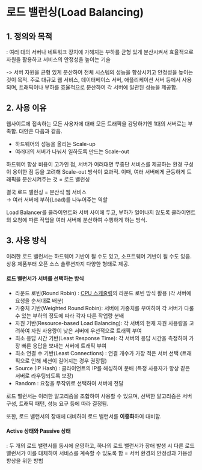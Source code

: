 # 로드 밸런싱(Load Balancing)

## 1. 정의와 목적

: 여러 대의 서버나 네트워크 장치에 가해지는 부하를 균형 있게 분산시켜서 효율적으로 자원을 활용하고 서비스의 안정성을 높이는 기술<br>

-> 서버 자원을 균형 있게 분산하여 전체 시스템의 성능을 향상시키고 안정성을 높이는 것이 목적. 주로 대규모 웹 서비스, 데이터베이스 서버, 애플리케이션 서버 등에서 사용되며, 트래픽이나 부하를 효율적으로 분산하여 각 서버에 일관된 성능을 제공함.

## 2. 사용 이유

웹사이트에 접속하는 모든 사용자에 대해 모든 트래픽을 감당하기엔 1대의 서버로는 부족함. 대안은 다음과 같음.

- 하드웨어의 성능을 올리는 Scale-up
- 여러대의 서버가 나눠서 일하도록 만드는 Scale-out

하드웨어 향상 비용이 고가인 점, 서버가 여러대면 무중단 서비스를 제공하는 환경 구성이 용이한 점 등을 고려해 Scale-out 방식이 효과적. 이때, 여러 서버에게 균등하게 트래픽을 분산시켜주는 것 = 로드 밸런싱

결국 로드 밸런싱 = 분산식 웹 서비스<br>
→ 여러 서버에 부하(Load)를 나누어주는 역할

Load Balancer를 클라이언트와 서버 사이에 두고, 부하가 일어나지 않도록 클라이언트의 요청에 따른 작업을 여러 서버에 분산하여 수행하게 하는 방식.

## 3. 사용 방식

이러한 로드 밸런서는 하드웨어 기반이 될 수도 있고, 소프트웨어 기반이 될 수도 있음. 상용 제품부터 오픈 소스 솔루션까지 다양한 형태로 제공.

#### 로드 밸런서가 서버를 선택하는 방식

- 라운드 로빈(Round Robin) : [CPU 스케줄링](https://github.com/harriet221/Teckit_I9_study/blob/main/week03_11.09-11.15/week03_%EC%9C%A4%EC%84%9C%EC%A0%95-CPU%EC%8A%A4%EC%BC%80%EC%A4%84%EB%A7%81.md)의 라운드 로빈 방식 활용 (각 서버에 요청을 순서대로 배분)
- 가중치 기반(Weighted Round Robin): 서버에 가중치를 부여하여 각 서버가 다룰 수 있는 부하의 정도에 따라 각자 다른 작업량 분배
- 자원 기반(Resource-based Load Balancing): 각 서버의 현재 자원 사용량을 고려하여 자원 사용량이 낮은 서버에 우선적으로 트래픽 부여
- 최소 응답 시간 기반(Least Response Time): 각 서버의 응답 시간을 측정하여 가장 빠른 응답을 보내는 서버에 트래픽 부여
- 최소 연결 수 기반(Least Connections) : 연결 개수가 가장 적은 서버 선택 (트래픽으로 인해 세션이 길어지는 경우 권장됨)
- Source (IP Hash) : 클라이언트의 IP를 해싱하여 분배 (특정 사용자가 항상 같은 서버로 라우팅되도록 보장)
- Random : 요청을 무작위로 선택하여 서버에 전달

로드 밸런서는 이러한 알고리즘을 조합하여 사용할 수 있으며, 선택한 알고리즘은 서버 구성, 트래픽 패턴, 성능 요구 등에 따라 결정됨.

또한, 로드 밸런서의 장애에 대비하여 로드 밸런서를 **이중화**하여 대비함.

#### Active 상태와 Passive 상태

: 두 개의 로드 밸런서를 동시에 운영하고, 하나의 로드 밸런서가 장애 발생 시 다른 로드 밸런서가 이를 대체하여 서비스를 계속할 수 있도록 함 = 서버 환경의 안정성과 가용성 향상을 위한 방법
